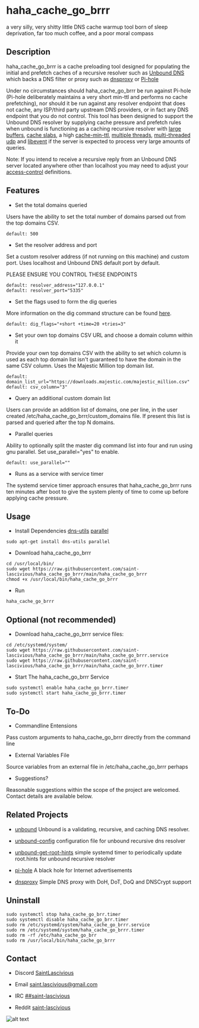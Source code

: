 # haha_cache_go_brrr

a very silly, very shitty little DNS cache warmup tool born of sleep deprivation, far too much coffee, and a poor moral compass


## Description

haha_cache_go_brrr is a cache preloading tool designed for populating the initial and prefetch caches of a recursive resolver such as [Unbound DNS](https://www.nlnetlabs.nl/projects/unbound/about/) which backs a DNS filter or proxy such as [dnsproxy](https://github.com/AdguardTeam/dnsproxy) or [Pi-hole](https://pi-hole.net/)

Under no circumstances should haha_cache_go_brrr  be run against Pi-hole (Pi-hole deliberately maintains a very short min-ttl and performs no cache prefetching), nor should it be run against any resolver endpoint that does not cache, any ISP/third party upstream DNS providers, or in fact any DNS endpoint that you do not control.
This tool has been designed to support the Unbound DNS resolver by supplying cache pressure and prefetch rules when unbound is functioning as a caching recursive resolver with [large buffers](https://github.com/saint-lascivious/unbound-config/blob/master/use-large-buffers.conf), [cache slabs](https://github.com/saint-lascivious/unbound-config/blob/master/use-optimized-caches.conf), a high [cache-min-ttl](https://github.com/saint-lascivious/unbound-config/blob/master/use-cache-min-ttl.conf), [multiple threads](https://github.com/saint-lascivious/unbound-config/blob/master/use-optimized-threads.conf), [multi-threaded udp](https://github.com/saint-lascivious/unbound-config/blob/master/use-multithreaded-udp.conf) and [libevent](https://github.com/saint-lascivious/unbound-config/blob/master/use-libevent.conf) if the server is expected to process very large amounts of queries.

Note: If you intend to receive a recursive reply from an Unbound DNS server located anywhere other than localhost you may need to adjust your [access-control](https://github.com/saint-lascivious/unbound-config/blob/master/use-access-control.conf) definitions.


## Features
* Set the total domains queried

Users have the ability to set the total number of domains parsed out from the top domains CSV.

```
default: 500
```

* Set the resolver address and port

Set a custom resolver address (if not running on this machine) and custom port.
Uses localhost and Unbound DNS default port by default.

PLEASE ENSURE YOU CONTROL THESE ENDPOINTS

```
default: resolver_address="127.0.0.1"
default: resolver_port="5335"
```

* Set the flags used to form the dig queries

More information on the dig command structure can be found [here](https://linux.die.net/man/1/dig).
```
default: dig_flags="+short +time=20 +tries=3"
```

* Set your own top domains CSV URL and choose a domain column within it

Provide your own top domains CSV with the ability to set which column is used as each top domain list isn't guaranteed to have the domain in the same CSV column.
Uses the Majestic Million top domain list.

```
default: domain_list_url="https://downloads.majestic.com/majestic_million.csv"
default: csv_column="3"
```

* Query an additional custom domain list

Users can provide an addition list of domains, one per line, in the user created /etc/haha_cache_go_brrr/custom_domains file.
If present this list is parsed and queried after the top N domains.


* Parallel queries

Ability to optionally split the master dig command list into four and run using gnu parallel.
Set use_parallel="yes" to enable.

```
default: use_parallel=""
```

* Runs as a service with service timer

The systemd service timer approach ensures that haha_cache_go_brrr runs ten minutes after boot to give the system plenty of time to come up before applying cache pressure.


## Usage
* Install Dependencies
[dns-utils](https://packages.debian.org/buster/dns-utils)
[parallel](https://packages.debian.org/buster/parallel)
```
sudo apt-get install dns-utils parallel
```

* Download haha_cache_go_brrr
```
cd /usr/local/bin/
sudo wget https://raw.githubusercontent.com/saint-lascivious/haha_cache_go_brrr/main/haha_cache_go_brrr
chmod +x /usr/local/bin/haha_cache_go_brrr
```
* Run
```
haha_cache_go_brrr
```

## Optional (not recommended)
* Download haha_cache_go_brrr service files:
```
cd /etc/systemd/system/
sudo wget https://raw.githubusercontent.com/saint-lascivious/haha_cache_go_brrr/main/haha_cache_go_brrr.service
sudo wget https://raw.githubusercontent.com/saint-lascivious/haha_cache_go_brrr/main/haha_cache_go_brrr.timer
```

* Start The haha_cache_go_brrr Service
```
sudo systemctl enable haha_cache_go_brrr.timer
sudo systemctl start haha_cache_go_brrr.timer
```

## To-Do
* Commandline Entensions

Pass custom arguments to haha_cache_go_brrr directly from the command line

* External Variables File

Source variables from an external file in /etc/haha_cache_go_brrr perhaps

* Suggestions?

Reasonable suggestions within the scope of the project are welcomed.
Contact details are available below.


## Related Projects
* [unbound](https://github.com/NLnetLabs/unbound)
Unbound is a validating, recursive, and caching DNS resolver.

* [unbound-config](https://github.com/saint-lascivious/unbound-config)
configuration file for unbound recursive dns resolver

* [unbound-get-root-hints](https://github.com/saint-lascivious/unbound-get-root-hints)
simple systemd timer to periodically update root.hints for unbound recursive resolver

* [pi-hole](https://github.com/pi-hole/pi-hole)
A black hole for Internet advertisements

* [dnsproxy](https://github.com/AdguardTeam/dnsproxy)
Simple DNS proxy with DoH, DoT, DoQ and DNSCrypt support


## Uninstall
```
sudo systemctl stop haha_cache_go_brr.timer
sudo systemctl disable haha_cache_go_brr.timer
sudo rm /etc/systemd/system/haha_cache_go_brrr.service
sudo rm /etc/systemd/system/haha_cache_go_brrr.timer
sudo rm -rf /etc/haha_cache_go_brr
sudo rm /usr/local/bin/haha_cache_go_brrr
```

## Contact
* Discord
[SaintLascivious](https://discord.gg/9Cq4gRg)

* Email
saint.lascivious@gmail.com

* IRC
[##saint-lascivious](https://webchat.freenode.net/##saint-lascivious)

* Reddit
[saint-lascivious](https://www.reddit.com/user/saint-lascivious)

![alt text][logo]

[logo]:https://vignette.wikia.nocookie.net/pokemon/images/7/76/265Wurmple.png "Using the spikes on its rear end, Wurmple peels the bark off trees and feeds on the sap that oozes out. This Pokémon's feet are tipped with suction pads that allow it to cling to glass without slipping."
